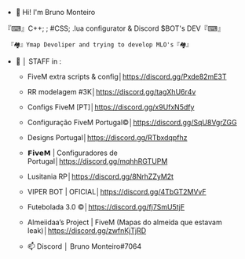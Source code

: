 - 👋 Hi! I'm Bruno Monteiro

『⌨』C++; <HTML>; #CSS; .lua configurator & Discord $BOT's DEV『⌨』 
       
     『🏘』Ymap Devoliper and trying to develop MLO's『🏘』


- 👀 │ STAFF in :
   - FiveM extra scripts & config│https://discord.gg/Pxde82mE3T

   - RR modelagem #3K│https://discord.gg/tagXhU6r4v

   - Configs FiveM [PT]│https://discord.gg/x9UfxN5dfy
   
   - Configuração FiveM Portugal©│https://discord.gg/SqU8VgrZGG

   - Designs Portugal│https://discord.gg/RTbxdqpfhz

   - 𝗙𝗶𝘃𝗲𝗠 | Configuradores de Portugal│https://discord.gg/mqhhRGTUPM

   - Lusitania RP│https://discord.gg/8NrhZZyM2t

   - VIPER BOT | OFICIAL│https://discord.gg/4TbGT2MVvF

   - Futebolada 3.0 ©│https://discord.gg/fj7SmU5tjF
   
   - Almeiidaa’s Project | FiveM (Mapas do almeida que estavam leak)│https://discord.gg/zwfnKjTjRD


   - 📫 Discord │ Bruno Monteiro#7064
